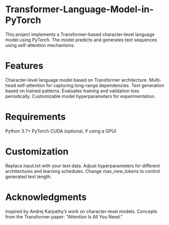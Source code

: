 # Transformer-Language-Model-in-PyTorch
This project implements a Transformer-based character-level language model using PyTorch. The model predicts and generates text sequences using self-attention mechanisms.

# Features
Character-level language model based on Transformer architecture.
Multi-head self-attention for capturing long-range dependencies.
Text generation based on trained patterns.
Evaluates training and validation loss periodically.
Customizable model hyperparameters for experimentation.

# Requirements
Python 3.7+
PyTorch
CUDA (optional, if using a GPU)

# Customization
Replace input.txt with your text data.
Adjust hyperparameters for different architectures and learning schedules.
Change max_new_tokens to control generated text length.

# Acknowledgments
Inspired by Andrej Karpathy’s work on character-level models.
Concepts from the Transformer paper: "Attention Is All You Need."
